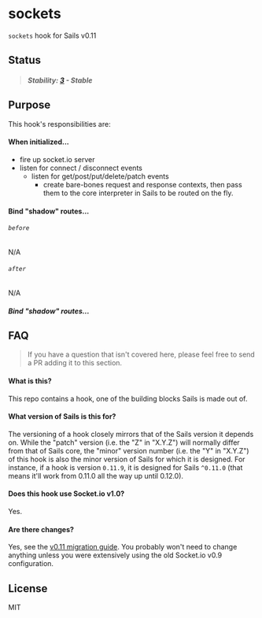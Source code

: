 # sockets

`sockets` hook for Sails v0.11

## Status

> ##### Stability: [3](http://nodejs.org/api/documentation.html#documentation_stability_index) - Stable


## Purpose

This hook's responsibilities are:

#### When initialized...
+ fire up socket.io server
+ listen for connect / disconnect events
  + listen for get/post/put/delete/patch events
    + create bare-bones request and response contexts, then pass them to the core interpreter in Sails to be routed on the fly.

#### Bind "shadow" routes...

###### `before`
N/A

###### `after`
N/A

##### Bind "shadow" routes...

## FAQ

> If you have a question that isn't covered here, please feel free to send a PR adding it to this section.

#### What is this?

This repo contains a hook, one of the building blocks Sails is made out of.

#### What version of Sails is this for?

The versioning of a hook closely mirrors that of the Sails version it depends on.  While the "patch" version (i.e. the "Z" in "X.Y.Z") will normally differ from that of Sails core, the "minor" version number (i.e. the "Y" in "X.Y.Z") of this hook is also the minor version of Sails for which it is designed.  For instance, if a hook is version `0.11.9`, it is designed for Sails `^0.11.0` (that means it'll work from 0.11.0 all the way up until 0.12.0).

#### Does this hook use Socket.io v1.0?

Yes.

#### Are there changes?

Yes, see the [v0.11 migration guide](http://sailsjs.org/#/documentation/concepts/Upgrading). You probably won't need to change anything unless you were extensively using the old Socket.io v0.9 configuration.


## License

MIT
